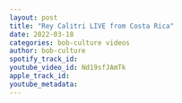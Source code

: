 ```yaml
---
layout: post
title: "Rey Calitri LIVE from Costa Rica"
date: 2022-03-18
categories: bob-culture videos
author: bob-culture
spotify_track_id: 
youtube_video_id: Nd19sfJAmTk
apple_track_id: 
youtube_metadata: 
---
```

